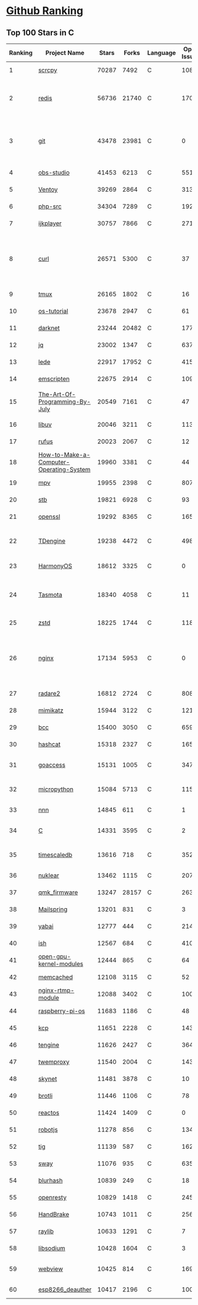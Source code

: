 [Github Ranking](../README.md)
==========

## Top 100 Stars in C

| Ranking | Project Name | Stars | Forks | Language | Open Issues | Description | Last Commit |
| ------- | ------------ | ----- | ----- | -------- | ----------- | ----------- | ----------- |
| 1 | [scrcpy](https://github.com/Genymobile/scrcpy) | 70287 | 7492 | C | 1086 | Display and control your Android device | 2022-09-13T00:39:20Z |
| 2 | [redis](https://github.com/redis/redis) | 56736 | 21740 | C | 1706 | Redis is an in-memory database that persists on disk. The data model is key-value, but many different kind of values are supported: Strings, Lists, Sets, Sorted Sets, Hashes, Streams, HyperLogLogs, Bitmaps. | 2022-09-13T02:53:09Z |
| 3 | [git](https://github.com/git/git) | 43478 | 23981 | C | 0 | Git Source Code Mirror - This is a publish-only repository but pull requests can be turned into patches to the mailing list via GitGitGadget (https://gitgitgadget.github.io/). Please follow Documentation/SubmittingPatches procedure for any of your improvements. | 2022-09-13T00:01:34Z |
| 4 | [obs-studio](https://github.com/obsproject/obs-studio) | 41453 | 6213 | C | 551 | OBS Studio - Free and open source software for live streaming and screen recording | 2022-09-12T22:40:16Z |
| 5 | [Ventoy](https://github.com/ventoy/Ventoy) | 39269 | 2864 | C | 313 | A new bootable USB solution. | 2022-09-12T15:18:55Z |
| 6 | [php-src](https://github.com/php/php-src) | 34304 | 7289 | C | 192 | The PHP Interpreter | 2022-09-12T22:08:24Z |
| 7 | [ijkplayer](https://github.com/bilibili/ijkplayer) | 30757 | 7866 | C | 2711 | Android/iOS video player based on FFmpeg n3.4, with MediaCodec, VideoToolbox support. | 2022-07-22T01:31:43Z |
| 8 | [curl](https://github.com/curl/curl) | 26571 | 5300 | C | 37 | A command line tool and library for transferring data with URL syntax, supporting DICT, FILE, FTP, FTPS, GOPHER, GOPHERS, HTTP, HTTPS, IMAP, IMAPS, LDAP, LDAPS, MQTT, POP3, POP3S, RTMP, RTMPS, RTSP, SCP, SFTP, SMB, SMBS, SMTP, SMTPS, TELNET and TFTP. libcurl offers a myriad of powerful features | 2022-09-13T01:24:16Z |
| 9 | [tmux](https://github.com/tmux/tmux) | 26165 | 1802 | C | 16 | tmux source code | 2022-09-09T10:46:34Z |
| 10 | [os-tutorial](https://github.com/cfenollosa/os-tutorial) | 23678 | 2947 | C | 61 | How to create an OS from scratch | 2022-07-12T04:27:22Z |
| 11 | [darknet](https://github.com/pjreddie/darknet) | 23244 | 20482 | C | 1774 | Convolutional Neural Networks | 2022-08-16T18:21:00Z |
| 12 | [jq](https://github.com/stedolan/jq) | 23002 | 1347 | C | 637 | Command-line JSON processor | 2022-09-09T21:29:06Z |
| 13 | [lede](https://github.com/coolsnowwolf/lede) | 22917 | 17952 | C | 415 | Lean's OpenWrt source | 2022-09-13T02:45:36Z |
| 14 | [emscripten](https://github.com/emscripten-core/emscripten) | 22675 | 2914 | C | 1099 | Emscripten: An LLVM-to-WebAssembly Compiler | 2022-09-13T00:09:55Z |
| 15 | [The-Art-Of-Programming-By-July](https://github.com/julycoding/The-Art-Of-Programming-By-July) | 20549 | 7161 | C | 47 | 本项目曾冲到全球第一，干货集锦见本页面最底部，另完整精致的纸质版《编程之法：面试和算法心得》已在京东/当当上销售 | 2021-07-03T07:47:32Z |
| 16 | [libuv](https://github.com/libuv/libuv) | 20046 | 3211 | C | 113 | Cross-platform asynchronous I/O | 2022-09-12T20:59:43Z |
| 17 | [rufus](https://github.com/pbatard/rufus) | 20023 | 2067 | C | 12 | The Reliable USB Formatting Utility | 2022-09-09T14:51:41Z |
| 18 | [How-to-Make-a-Computer-Operating-System](https://github.com/SamyPesse/How-to-Make-a-Computer-Operating-System) | 19960 | 3381 | C | 44 | How to Make a Computer Operating System in C++ | 2021-12-16T09:10:55Z |
| 19 | [mpv](https://github.com/mpv-player/mpv) | 19955 | 2398 | C | 807 | 🎥 Command line video player | 2022-09-12T16:48:11Z |
| 20 | [stb](https://github.com/nothings/stb) | 19821 | 6928 | C | 93 | stb single-file public domain libraries for C/C++ | 2022-09-13T01:23:22Z |
| 21 | [openssl](https://github.com/openssl/openssl) | 19292 | 8365 | C | 1656 | TLS/SSL and crypto library | 2022-09-13T01:23:48Z |
| 22 | [TDengine](https://github.com/taosdata/TDengine) | 19238 | 4472 | C | 498 | TDengine is an open source, high-performance, cloud native time-series database optimized for Internet of Things (IoT), Connected Cars, Industrial IoT and DevOps. | 2022-09-13T02:58:26Z |
| 23 | [HarmonyOS](https://github.com/Awesome-HarmonyOS/HarmonyOS) | 18612 | 3325 | C | 0 | A curated list of awesome things related to HarmonyOS. 华为鸿蒙操作系统。 | 2022-07-07T01:24:35Z |
| 24 | [Tasmota](https://github.com/arendst/Tasmota) | 18340 | 4058 | C | 11 | Alternative firmware for ESP8266 with easy configuration using webUI, OTA updates, automation using timers or rules, expandability and entirely local control over MQTT, HTTP, Serial or KNX. Full documentation at | 2022-09-12T20:36:00Z |
| 25 | [zstd](https://github.com/facebook/zstd) | 18225 | 1744 | C | 118 | Zstandard - Fast real-time compression algorithm | 2022-09-13T02:16:13Z |
| 26 | [nginx](https://github.com/nginx/nginx) | 17134 | 5953 | C | 0 | An official read-only mirror of http://hg.nginx.org/nginx/ which is updated hourly. Pull requests on GitHub cannot be accepted and will be automatically closed. The proper way to submit changes to nginx is via the nginx development mailing list, see http://nginx.org/en/docs/contributing_changes.html | 2022-09-09T09:50:13Z |
| 27 | [radare2](https://github.com/radareorg/radare2) | 16812 | 2724 | C | 808 | UNIX-like reverse engineering framework and command-line toolset | 2022-09-12T23:48:24Z |
| 28 | [mimikatz](https://github.com/gentilkiwi/mimikatz) | 15944 | 3122 | C | 121 | A little tool to play with Windows security | 2022-07-29T19:34:40Z |
| 29 | [bcc](https://github.com/iovisor/bcc) | 15400 | 3050 | C | 659 | BCC - Tools for BPF-based Linux IO analysis, networking, monitoring, and more | 2022-09-12T06:44:07Z |
| 30 | [hashcat](https://github.com/hashcat/hashcat) | 15318 | 2327 | C | 165 | World's fastest and most advanced password recovery utility | 2022-09-12T18:48:57Z |
| 31 | [goaccess](https://github.com/allinurl/goaccess) | 15131 | 1005 | C | 347 | GoAccess is a real-time web log analyzer and interactive viewer that runs in a terminal in *nix systems or through your browser. | 2022-09-06T23:37:40Z |
| 32 | [micropython](https://github.com/micropython/micropython) | 15084 | 5713 | C | 1152 | MicroPython - a lean and efficient Python implementation for microcontrollers and constrained systems | 2022-09-12T15:27:38Z |
| 33 | [nnn](https://github.com/jarun/nnn) | 14845 | 611 | C | 1 | n³ The unorthodox terminal file manager | 2022-09-13T01:02:39Z |
| 34 | [C](https://github.com/TheAlgorithms/C) | 14331 | 3595 | C | 2 | Collection of various algorithms in mathematics, machine learning, computer science, physics, etc implemented in C for educational purposes. | 2022-09-12T04:18:19Z |
| 35 | [timescaledb](https://github.com/timescale/timescaledb) | 13616 | 718 | C | 352 | An open-source time-series SQL database optimized for fast ingest and complex queries.  Packaged as a PostgreSQL extension. | 2022-09-12T22:20:43Z |
| 36 | [nuklear](https://github.com/vurtun/nuklear) | 13462 | 1115 | C | 207 | A single-header ANSI C gui library | 2020-01-03T21:36:41Z |
| 37 | [qmk_firmware](https://github.com/qmk/qmk_firmware) | 13247 | 28157 | C | 263 | Open-source keyboard firmware for Atmel AVR and Arm USB families | 2022-09-13T02:15:44Z |
| 38 | [Mailspring](https://github.com/Foundry376/Mailspring) | 13201 | 831 | C | 3 | :love_letter: A beautiful, fast and fully open source mail client for Mac, Windows and Linux. | 2022-09-12T15:08:21Z |
| 39 | [yabai](https://github.com/koekeishiya/yabai) | 12777 | 444 | C | 214 | A tiling window manager for macOS based on binary space partitioning | 2022-09-12T18:51:37Z |
| 40 | [ish](https://github.com/ish-app/ish) | 12567 | 684 | C | 410 | Linux shell for iOS | 2022-09-12T00:09:04Z |
| 41 | [open-gpu-kernel-modules](https://github.com/NVIDIA/open-gpu-kernel-modules) | 12444 | 865 | C | 64 | NVIDIA Linux open GPU kernel module source | 2022-09-12T01:09:02Z |
| 42 | [memcached](https://github.com/memcached/memcached) | 12108 | 3115 | C | 52 | memcached development tree | 2022-09-12T05:25:27Z |
| 43 | [nginx-rtmp-module](https://github.com/arut/nginx-rtmp-module) | 12088 | 3402 | C | 1004 | NGINX-based Media Streaming Server | 2022-06-21T08:56:37Z |
| 44 | [raspberry-pi-os](https://github.com/s-matyukevich/raspberry-pi-os) | 11683 | 1186 | C | 48 | Learning operating system development using Linux kernel and Raspberry Pi | 2022-02-16T17:29:18Z |
| 45 | [kcp](https://github.com/skywind3000/kcp) | 11651 | 2228 | C | 143 | :zap: KCP - A Fast and Reliable ARQ Protocol | 2022-07-02T14:25:59Z |
| 46 | [tengine](https://github.com/alibaba/tengine) | 11626 | 2427 | C | 364 | A distribution of Nginx with some advanced features | 2022-08-24T09:39:46Z |
| 47 | [twemproxy](https://github.com/twitter/twemproxy) | 11540 | 2004 | C | 143 | A fast, light-weight proxy for memcached and redis | 2022-05-04T19:04:00Z |
| 48 | [skynet](https://github.com/cloudwu/skynet) | 11481 | 3878 | C | 10 | A lightweight online game framework | 2022-09-06T03:05:32Z |
| 49 | [brotli](https://github.com/google/brotli) | 11446 | 1106 | C | 78 | Brotli compression format | 2022-09-07T06:57:32Z |
| 50 | [reactos](https://github.com/reactos/reactos) | 11424 | 1409 | C | 0 | A free Windows-compatible Operating System | 2022-09-13T02:51:16Z |
| 51 | [robotjs](https://github.com/octalmage/robotjs) | 11278 | 856 | C | 134 | Node.js Desktop Automation.  | 2022-09-04T13:08:33Z |
| 52 | [tig](https://github.com/jonas/tig) | 11139 | 587 | C | 162 | Text-mode interface for git | 2022-09-01T03:01:44Z |
| 53 | [sway](https://github.com/swaywm/sway) | 11076 | 935 | C | 635 | i3-compatible Wayland compositor | 2022-09-12T21:59:18Z |
| 54 | [blurhash](https://github.com/woltapp/blurhash) | 10839 | 249 | C | 18 | A very compact representation of a placeholder for an image. | 2022-09-12T06:22:06Z |
| 55 | [openresty](https://github.com/openresty/openresty) | 10829 | 1418 | C | 245 | High Performance Web Platform Based on Nginx and LuaJIT | 2022-08-11T07:18:47Z |
| 56 | [HandBrake](https://github.com/HandBrake/HandBrake) | 10743 | 1011 | C | 256 | HandBrake's main development repository  | 2022-09-11T23:36:24Z |
| 57 | [raylib](https://github.com/raysan5/raylib) | 10633 | 1291 | C | 7 | A simple and easy-to-use library to enjoy videogames programming | 2022-09-12T10:21:42Z |
| 58 | [libsodium](https://github.com/jedisct1/libsodium) | 10428 | 1604 | C | 3 | A modern, portable, easy to use crypto library. | 2022-08-15T14:48:38Z |
| 59 | [webview](https://github.com/webview/webview) | 10425 | 814 | C | 169 | Tiny cross-platform webview library for C/C++/Golang. Uses WebKit (Gtk/Cocoa) and Edge (Windows) | 2022-08-16T14:19:28Z |
| 60 | [esp8266_deauther](https://github.com/SpacehuhnTech/esp8266_deauther) | 10417 | 2196 | C | 100 | Affordable WiFi hacking platform for testing and learning | 2022-09-11T21:01:58Z |

